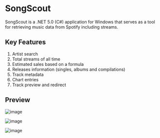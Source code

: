 # SongScout
SongScout is a .NET 5.0 (C#) application for Windows that serves as a tool for retrieving music data from Spotify including streams.

## Key Features
1. Artist search
2. Total streams of all time
3. Estimated sales based on a formula
4. Releases information (singles, albums and compilations)
5. Track metadata
6. Chart entries
7. Track preview and redirect

## Preview

![image](https://user-images.githubusercontent.com/32819318/135703751-0cb598c2-8423-4ab8-807e-21bee82ab514.png)

![image](https://user-images.githubusercontent.com/32819318/135703857-fe4a5640-1d9e-4944-8613-31430db56b6b.png)

![image](https://user-images.githubusercontent.com/32819318/135703878-c8ed0355-046d-416d-9bc5-66592f2b4dc3.png)





































